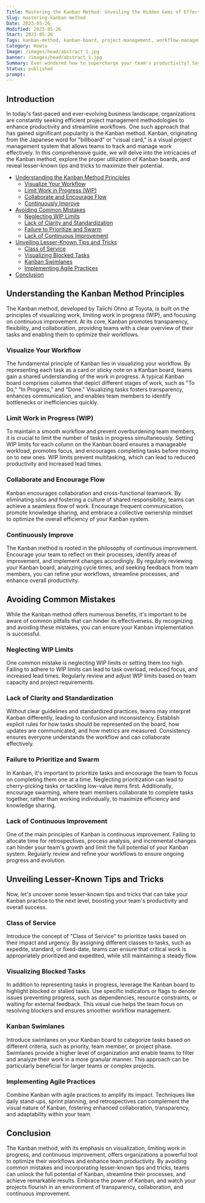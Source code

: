 ```yaml
---
Title: Mastering the Kanban Method: Unveiling the Hidden Gems of Effective Kanban Board Usage
Slug: mastering-kanban-method
Date: 2023-05-26
Modified: 2023-05-26
Start: 2023-05-26
Tags: kanban-method, kanban-board, project-management, workflow-management, productivity, visual-management, work-in-progress, collaboration, continuous-improvement, task-management, agile-methodology, prioritization, team-efficiency, transparency, WIP-limits, cross-functional-teamwork, cycle-times, retrospectives, swarming, class-of-service, blocked-tasks, swimlanes, agile-practices
Category: Howto
Image: /images/head/abstract_1.jpg
banner: /images/head/abstract_1.jpg
Summary: Ever wondered how to supercharge your team's productivity? Say hello to Kanban, the dynamic method that brings clarity and efficiency to your projects.
Status: published
prompt:
---
```



## Introduction
In today's fast-paced and ever-evolving business landscape, organizations are constantly seeking efficient project management methodologies to enhance productivity and streamline workflows. One such approach that has gained significant popularity is the Kanban method. Kanban, originating from the Japanese word for "billboard" or "visual card," is a visual project management system that allows teams to track and manage work effectively. In this comprehensive guide, we will delve into the intricacies of the Kanban method, explore the proper utilization of Kanban boards, and reveal lesser-known tips and tricks to maximize their potential.

<!-- MarkdownTOC levels="2,3" autolink="true" autoanchor="true" -->

- [Understanding the Kanban Method Principles](#understanding-the-kanban-method-principles)
	- [Visualize Your Workflow](#visualize-your-workflow)
	- [Limit Work in Progress \(WIP\)](#limit-work-in-progress-wip)
	- [Collaborate and Encourage Flow](#collaborate-and-encourage-flow)
	- [Continuously Improve](#continuously-improve)
- [Avoiding Common Mistakes](#avoiding-common-mistakes)
	- [Neglecting WIP Limits](#neglecting-wip-limits)
	- [Lack of Clarity and Standardization](#lack-of-clarity-and-standardization)
	- [Failure to Prioritize and Swarm](#failure-to-prioritize-and-swarm)
	- [Lack of Continuous Improvement](#lack-of-continuous-improvement)
- [Unveiling Lesser-Known Tips and Tricks](#unveiling-lesser-known-tips-and-tricks)
	- [Class of Service](#class-of-service)
	- [Visualizing Blocked Tasks](#visualizing-blocked-tasks)
	- [Kanban Swimlanes](#kanban-swimlanes)
	- [Implementing Agile Practices](#implementing-agile-practices)
- [Conclusion](#conclusion)

<!-- /MarkdownTOC -->

<a id="understanding-the-kanban-method-principles"></a>
## Understanding the Kanban Method Principles
The Kanban method, developed by Taiichi Ohno at Toyota, is built on the principles of visualizing work, limiting work in progress (WIP), and focusing on continuous improvement. At its core, Kanban promotes transparency, flexibility, and collaboration, providing teams with a clear overview of their tasks and enabling them to optimize their workflows.

<a id="visualize-your-workflow"></a>
### Visualize Your Workflow
The fundamental principle of Kanban lies in visualizing your workflow. By representing each task as a card or sticky note on a Kanban board, teams gain a shared understanding of the work in progress. A typical Kanban board comprises columns that depict different stages of work, such as "To Do," "In Progress," and "Done." Visualizing tasks fosters transparency, enhances communication, and enables team members to identify bottlenecks or inefficiencies quickly.
    
<a id="limit-work-in-progress-wip"></a>
### Limit Work in Progress (WIP)
To maintain a smooth workflow and prevent overburdening team members, it is crucial to limit the number of tasks in progress simultaneously. Setting WIP limits for each column on the Kanban board ensures a manageable workload, promotes focus, and encourages completing tasks before moving on to new ones. WIP limits prevent multitasking, which can lead to reduced productivity and increased lead times.
    
<a id="collaborate-and-encourage-flow"></a>
### Collaborate and Encourage Flow
Kanban encourages collaboration and cross-functional teamwork. By eliminating silos and fostering a culture of shared responsibility, teams can achieve a seamless flow of work. Encourage frequent communication, promote knowledge sharing, and embrace a collective ownership mindset to optimize the overall efficiency of your Kanban system.
    
<a id="continuously-improve"></a>
### Continuously Improve
The Kanban method is rooted in the philosophy of continuous improvement. Encourage your team to reflect on their processes, identify areas of improvement, and implement changes accordingly. By regularly reviewing your Kanban board, analyzing cycle times, and seeking feedback from team members, you can refine your workflows, streamline processes, and enhance overall productivity.
    

<a id="avoiding-common-mistakes"></a>
## Avoiding Common Mistakes
While the Kanban method offers numerous benefits, it's important to be aware of common pitfalls that can hinder its effectiveness. By recognizing and avoiding these mistakes, you can ensure your Kanban implementation is successful.

<a id="neglecting-wip-limits"></a>
### Neglecting WIP Limits
One common mistake is neglecting WIP limits or setting them too high. Failing to adhere to WIP limits can lead to task overload, reduced focus, and increased lead times. Regularly review and adjust WIP limits based on team capacity and project requirements.
    
<a id="lack-of-clarity-and-standardization"></a>
### Lack of Clarity and Standardization
Without clear guidelines and standardized practices, teams may interpret Kanban differently, leading to confusion and inconsistency. Establish explicit rules for how tasks should be represented on the board, how updates are communicated, and how metrics are measured. Consistency ensures everyone understands the workflow and can collaborate effectively.
    
<a id="failure-to-prioritize-and-swarm"></a>
### Failure to Prioritize and Swarm
In Kanban, it's important to prioritize tasks and encourage the team to focus on completing them one at a time. Neglecting prioritization can lead to cherry-picking tasks or tackling low-value items first. Additionally, encourage swarming, where team members collaborate to complete tasks together, rather than working individually, to maximize efficiency and knowledge sharing.
    
<a id="lack-of-continuous-improvement"></a>
### Lack of Continuous Improvement
One of the main principles of Kanban is continuous improvement. Failing to allocate time for retrospectives, process analysis, and incremental changes can hinder your team's growth and limit the full potential of your Kanban system. Regularly review and refine your workflows to ensure ongoing progress and evolution.


<a id="unveiling-lesser-known-tips-and-tricks"></a>
## Unveiling Lesser-Known Tips and Tricks
Now, let's uncover some lesser-known tips and tricks that can take your Kanban practice to the next level, boosting your team's productivity and overall success.

<a id="class-of-service"></a>
### Class of Service
Introduce the concept of "Class of Service" to prioritize tasks based on their impact and urgency. By assigning different classes to tasks, such as expedite, standard, or fixed-date, teams can ensure that critical work is appropriately prioritized and expedited, while still maintaining a steady flow.
    
<a id="visualizing-blocked-tasks"></a>
### Visualizing Blocked Tasks
In addition to representing tasks in progress, leverage the Kanban board to highlight blocked or stalled tasks. Use specific indicators or flags to denote issues preventing progress, such as dependencies, resource constraints, or waiting for external feedback. This visual cue helps the team focus on resolving blockers and ensures smoother workflow management.
    
<a id="kanban-swimlanes"></a>
### Kanban Swimlanes
Introduce swimlanes on your Kanban board to categorize tasks based on different criteria, such as priority, team member, or project phase. Swimlanes provide a higher level of organization and enable teams to filter and analyze their work in a more granular manner. This approach can be particularly beneficial for larger teams or complex projects.
    
<a id="implementing-agile-practices"></a>
### Implementing Agile Practices
Combine Kanban with agile practices to amplify its impact. Techniques like daily stand-ups, sprint planning, and retrospectives can complement the visual nature of Kanban, fostering enhanced collaboration, transparency, and adaptability within your team.
    

<a id="conclusion"></a>
## Conclusion
The Kanban method, with its emphasis on visualization, limiting work in progress, and continuous improvement, offers organizations a powerful tool to optimize their workflows and enhance team productivity. By avoiding common mistakes and incorporating lesser-known tips and tricks, teams can unlock the full potential of Kanban, streamline their processes, and achieve remarkable results. Embrace the power of Kanban, and watch your projects flourish in an environment of transparency, collaboration, and continuous improvement.